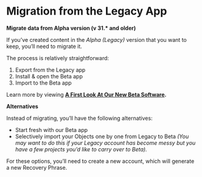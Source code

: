 # Migration from the Legacy App

**Migrate data from Alpha version (v 31.\* and older)**

If you’ve created content in the _Alpha (Legacy)_ version that you want to keep, you’ll need to migrate it.

The process is relatively straightforward:

1. Export from the Legacy app
2. Install & open the Beta app
3. Import to the Beta app

Learn more by viewing [**A First Look At Our New Beta Software**](https://community.anytype.io/t/anytype-spring-town-hall-a-first-look-at-our-new-beta-software/8741)**.**



**Alternatives**&#x20;

Instead of migrating, you’ll have the following alternatives:

* Start fresh with our Beta app
* Selectively import your Objects one by one from Legacy to Beta _(You may want to do this if your Legacy account has become messy but you have a few projects you’d like to carry over to Beta)._

For these options, you’ll need to create a new account, which will generate a new Recovery Phrase.
